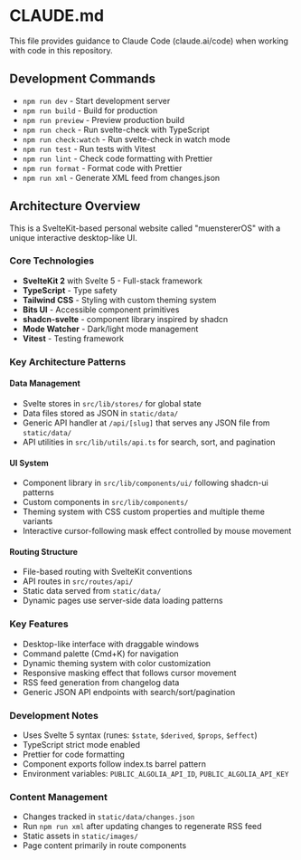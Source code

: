 # CLAUDE.md

This file provides guidance to Claude Code (claude.ai/code) when working with code in this repository.

## Development Commands

- `npm run dev` - Start development server
- `npm run build` - Build for production
- `npm run preview` - Preview production build
- `npm run check` - Run svelte-check with TypeScript
- `npm run check:watch` - Run svelte-check in watch mode
- `npm run test` - Run tests with Vitest
- `npm run lint` - Check code formatting with Prettier
- `npm run format` - Format code with Prettier
- `npm run xml` - Generate XML feed from changes.json

## Architecture Overview

This is a SvelteKit-based personal website called "muenstererOS" with a unique interactive desktop-like UI.

### Core Technologies
- **SvelteKit 2** with Svelte 5 - Full-stack framework
- **TypeScript** - Type safety
- **Tailwind CSS** - Styling with custom theming system
- **Bits UI** - Accessible component primitives
- **shadcn-svelte** - component library inspired by shadcn
- **Mode Watcher** - Dark/light mode management
- **Vitest** - Testing framework

### Key Architecture Patterns

#### Data Management
- Svelte stores in `src/lib/stores/` for global state
- Data files stored as JSON in `static/data/`
- Generic API handler at `/api/[slug]` that serves any JSON file from `static/data/`
- API utilities in `src/lib/utils/api.ts` for search, sort, and pagination

#### UI System
- Component library in `src/lib/components/ui/` following shadcn-ui patterns
- Custom components in `src/lib/components/`
- Theming system with CSS custom properties and multiple theme variants
- Interactive cursor-following mask effect controlled by mouse movement

#### Routing Structure
- File-based routing with SvelteKit conventions
- API routes in `src/routes/api/`
- Static data served from `static/data/`
- Dynamic pages use server-side data loading patterns

### Key Features
- Desktop-like interface with draggable windows
- Command palette (Cmd+K) for navigation
- Dynamic theming system with color customization
- Responsive masking effect that follows cursor movement
- RSS feed generation from changelog data
- Generic JSON API endpoints with search/sort/pagination

### Development Notes
- Uses Svelte 5 syntax (runes: `$state`, `$derived`, `$props`, `$effect`)
- TypeScript strict mode enabled
- Prettier for code formatting
- Component exports follow index.ts barrel pattern
- Environment variables: `PUBLIC_ALGOLIA_API_ID`, `PUBLIC_ALGOLIA_API_KEY`

### Content Management
- Changes tracked in `static/data/changes.json`
- Run `npm run xml` after updating changes to regenerate RSS feed
- Static assets in `static/images/`
- Page content primarily in route components